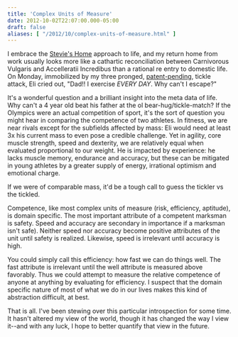 ```yaml
---
title: 'Complex Units of Measure'
date: 2012-10-02T22:07:00.000-05:00
draft: false
aliases: [ "/2012/10/complex-units-of-measure.html" ]
---
```


I embrace the [Stevie's Home](http://www.thesneeze.com/mt-archives/000831.php) approach to life, and my return home from work usually looks more like a cathartic reconciliation between Carnivorous Vulgaris and Accelleratii Incredibus than a rational re entry to domestic life. On Monday, immobilized by my three pronged, [patent-pending](http://www.techdirt.com/articles/20121001/11435420558/why-it-could-make-sense-to-get-rid-patents-entirely-even-if-they-work-few-cases.shtml), tickle attack, Eli cried out, "Dad!! I exercise _EVERY DAY_. Why can't I escape?"  
  
It's a wonderful question and a brilliant insight into the meta data of life. Why can't a 4 year old beat his father at the ol bear-hug/tickle-match? If the Olympics were an actual competition of sport, it's the sort of question you might hear in comparing the competence of two athletes. In fitness, we are near rivals except for the subfields affected by mass: Eli would need at least 3x his current mass to even pose a credible challenge. Yet in agility, core muscle strength, speed and dexterity, we are relatively equal when evaluated proportional to our weight. He is impacted by experience: he lacks muscle memory, endurance and accuracy, but these can be mitigated in young athletes by a greater supply of energy, irrational optimism and emotional charge.  
  
If we were of comparable mass, it'd be a tough call to guess the tickler vs the tickled.  
  
Competence, like most complex units of measure (risk, efficiency, aptitude), is domain specific. The most important attribute of a competent marksman is safety. Speed and accuracy are secondary in importance if a marksman isn't safe). Neither speed nor accuracy become positive attributes of the unit until safety is realized. Likewise, speed is irrelevant until accuracy is high.  
  
You could simply call this efficiency: how fast we can do things well. The fast attribute is irrelevant until the well attribute is measured above favorably. Thus we could attempt to measure the relative competence of anyone at anything by evaluating for efficiency. I suspect that the domain specific nature of most of what we do in our lives makes this kind of abstraction difficult, at best.  
  
That is all. I've been stewing over this particular introspection for some time. It hasn't altered my view of the world, though it has changed the way I view it--and with any luck, I hope to better quantify that view in the future.